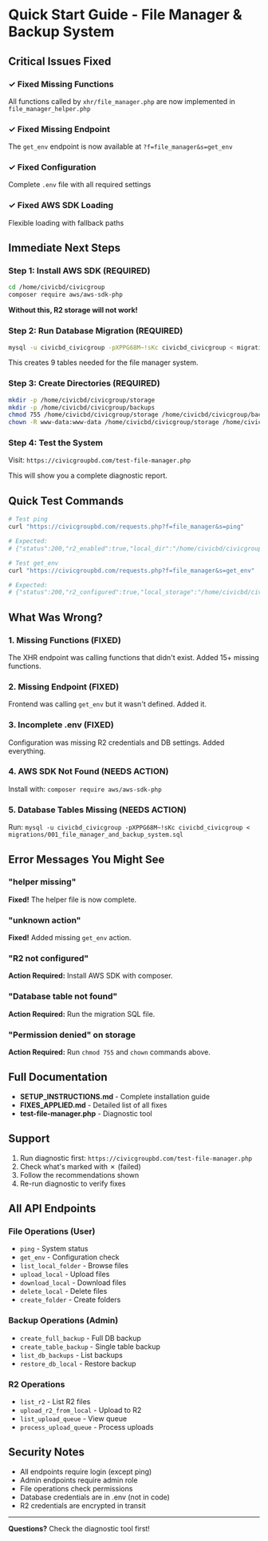 # Quick Start Guide - File Manager & Backup System

## Critical Issues Fixed

### ✓ Fixed Missing Functions
All functions called by `xhr/file_manager.php` are now implemented in `file_manager_helper.php`

### ✓ Fixed Missing Endpoint
The `get_env` endpoint is now available at `?f=file_manager&s=get_env`

### ✓ Fixed Configuration
Complete `.env` file with all required settings

### ✓ Fixed AWS SDK Loading
Flexible loading with fallback paths

## Immediate Next Steps

### Step 1: Install AWS SDK (REQUIRED)

```bash
cd /home/civicbd/civicgroup
composer require aws/aws-sdk-php
```

**Without this, R2 storage will not work!**

### Step 2: Run Database Migration (REQUIRED)

```bash
mysql -u civicbd_civicgroup -pXPPG68M~!sKc civicbd_civicgroup < migrations/001_file_manager_and_backup_system.sql
```

This creates 9 tables needed for the file manager system.

### Step 3: Create Directories (REQUIRED)

```bash
mkdir -p /home/civicbd/civicgroup/storage
mkdir -p /home/civicbd/civicgroup/backups
chmod 755 /home/civicbd/civicgroup/storage /home/civicbd/civicgroup/backups
chown -R www-data:www-data /home/civicbd/civicgroup/storage /home/civicbd/civicgroup/backups
```

### Step 4: Test the System

Visit: `https://civicgroupbd.com/test-file-manager.php`

This will show you a complete diagnostic report.

## Quick Test Commands

```bash
# Test ping
curl "https://civicgroupbd.com/requests.php?f=file_manager&s=ping"

# Expected:
# {"status":200,"r2_enabled":true,"local_dir":"/home/civicbd/civicgroup/storage"}

# Test get_env
curl "https://civicgroupbd.com/requests.php?f=file_manager&s=get_env"

# Expected:
# {"status":200,"r2_configured":true,"local_storage":"/home/civicbd/civicgroup/storage"}
```

## What Was Wrong?

### 1. Missing Functions (FIXED)
The XHR endpoint was calling functions that didn't exist. Added 15+ missing functions.

### 2. Missing Endpoint (FIXED)
Frontend was calling `get_env` but it wasn't defined. Added it.

### 3. Incomplete .env (FIXED)
Configuration was missing R2 credentials and DB settings. Added everything.

### 4. AWS SDK Not Found (NEEDS ACTION)
Install with: `composer require aws/aws-sdk-php`

### 5. Database Tables Missing (NEEDS ACTION)
Run: `mysql -u civicbd_civicgroup -pXPPG68M~!sKc civicbd_civicgroup < migrations/001_file_manager_and_backup_system.sql`

## Error Messages You Might See

### "helper missing"
**Fixed!** The helper file is now complete.

### "unknown action"
**Fixed!** Added missing `get_env` action.

### "R2 not configured"
**Action Required:** Install AWS SDK with composer.

### "Database table not found"
**Action Required:** Run the migration SQL file.

### "Permission denied" on storage
**Action Required:** Run `chmod 755` and `chown` commands above.

## Full Documentation

- **SETUP_INSTRUCTIONS.md** - Complete installation guide
- **FIXES_APPLIED.md** - Detailed list of all fixes
- **test-file-manager.php** - Diagnostic tool

## Support

1. Run diagnostic first: `https://civicgroupbd.com/test-file-manager.php`
2. Check what's marked with ✗ (failed)
3. Follow the recommendations shown
4. Re-run diagnostic to verify fixes

## All API Endpoints

### File Operations (User)
- `ping` - System status
- `get_env` - Configuration check
- `list_local_folder` - Browse files
- `upload_local` - Upload files
- `download_local` - Download files
- `delete_local` - Delete files
- `create_folder` - Create folders

### Backup Operations (Admin)
- `create_full_backup` - Full DB backup
- `create_table_backup` - Single table backup
- `list_db_backups` - List backups
- `restore_db_local` - Restore backup

### R2 Operations
- `list_r2` - List R2 files
- `upload_r2_from_local` - Upload to R2
- `list_upload_queue` - View queue
- `process_upload_queue` - Process uploads

## Security Notes

- All endpoints require login (except ping)
- Admin endpoints require admin role
- File operations check permissions
- Database credentials are in .env (not in code)
- R2 credentials are encrypted in transit

---

**Questions?** Check the diagnostic tool first!
